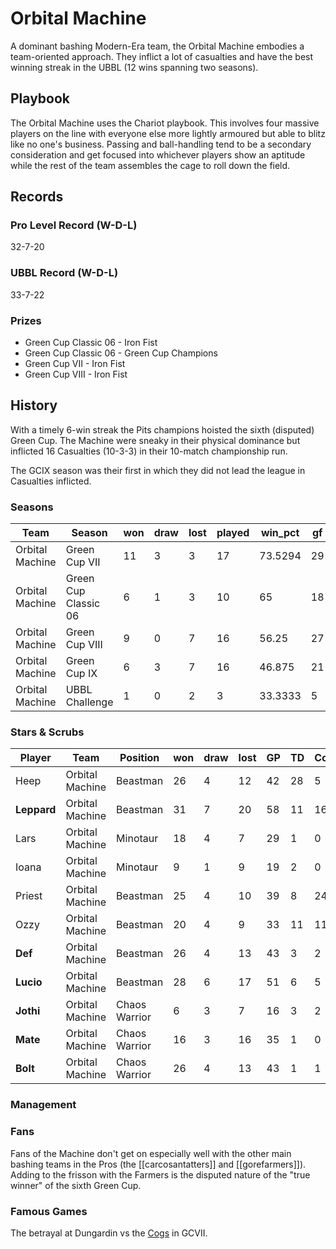 # Orbital Machine

A dominant bashing Modern-Era team, the Orbital Machine embodies a team-oriented approach. They inflict a lot of casualties and have the best winning streak in the UBBL (12 wins spanning two seasons).

## Playbook

The Orbital Machine uses the Chariot playbook. This involves four massive players on the line with everyone else more lightly armoured but able to blitz like no one's business. Passing and ball-handling tend to be a secondary consideration and get focused into whichever players show an aptitude while the rest of the team assembles the cage to roll down the field.

## Records

### Pro Level Record (W-D-L)

32-7-20

### UBBL Record (W-D-L)

33-7-22

### Prizes

* Green Cup Classic 06 - Iron Fist
* Green Cup Classic 06 - Green Cup Champions
* Green Cup VII - Iron Fist
* Green Cup VIII - Iron Fist 

## History

With a timely 6-win streak the Pits champions hoisted the sixth (disputed) Green Cup. The Machine were sneaky in their physical dominance but inflicted 16 Casualties (10-3-3) in their 10-match championship run.

The GCIX season was their first in which they did not lead the league in Casualties inflicted.

### Seasons

| Team            | Season               | won  | draw | lost | played | win_pct | gf   | ga   | cas  | tcdiff | ff   |
|-----------------|----------------------|------|------|------|--------|---------|------|------|------|--------|------|
| Orbital Machine | Green Cup VII        |   11 |    3 |    3 |     17 | 73.5294 |   29 |   17 |   42 |     33 |   -1 |
| Orbital Machine | Green Cup Classic 06 |    6 |    1 |    3 |     10 |      65 |   18 |   15 |   16 |      8 |    5 |
| Orbital Machine | Green Cup VIII       |    9 |    0 |    7 |     16 |   56.25 |   27 |   27 |   49 |     27 |    1 |
| Orbital Machine | Green Cup IX         |    6 |    3 |    7 |     16 |  46.875 |   21 |   26 |   31 |     20 |   -1 |
| Orbital Machine | UBBL Challenge       |    1 |    0 |    2 |      3 | 33.3333 |    5 |    6 |    4 |     -1 |   -1 |

### Stars & Scrubs

| Player   | Team            | Position      | won  | draw | lost | GP   | TD   | Comp | Ints | BH   | SI   | Ki   | MVP  | SPP  |
|----------|-----------------|---------------|------|------|------|------|------|------|------|------|------|------|------|------|
| Heep    | Orbital Machine | Beastman      |   26 |    4 |   12 |   42 |   28 |    5 |    4 |    6 |    1 |    0 |    2 |  121 |
| **Leppard** | Orbital Machine | Beastman      |   31 |    7 |   20 |   58 |   11 |   16 |    2 |    3 |    2 |    2 |    6 |   97 |
| Lars    | Orbital Machine | Minotaur      |   18 |    4 |    7 |   29 |    1 |    0 |    2 |   11 |    6 |    1 |    6 |   73 |
| Ioana   | Orbital Machine | Minotaur      |    9 |    1 |    9 |   19 |    2 |    0 |    2 |    8 |    2 |    2 |    5 |   59 |
| Priest  | Orbital Machine | Beastman      |   25 |    4 |   10 |   39 |    8 |   24 |    1 |    0 |    0 |    0 |    1 |   55 |
| Ozzy    | Orbital Machine | Beastman      |   20 |    4 |    9 |   33 |   11 |   11 |    1 |    3 |    1 |    0 |    0 |   54 |
| **Def**     | Orbital Machine | Beastman      |   26 |    4 |   13 |   43 |    3 |    2 |    2 |    5 |    3 |    1 |    4 |   53 |
| **Lucio**   | Orbital Machine | Beastman      |   28 |    6 |   17 |   51 |    6 |    5 |    0 |    2 |    1 |    1 |    4 |   51 |
| **Jothi**    | Orbital Machine | Chaos Warrior |    6 |    3 |    7 |   16 |    3 |    2 |    2 |    3 |    1 |    0 |    4 |   43 |
| **Mate**     | Orbital Machine | Chaos Warrior |   16 |    3 |   16 |   35 |    1 |    0 |    0 |    5 |    1 |    1 |    5 |   42 |
| **Bolt**     | Orbital Machine | Chaos Warrior |   26 |    4 |   13 |   43 |    1 |    1 |    0 |    6 |    1 |    4 |    3 |   41 |

### Management

### Fans

Fans of the Machine don't get on especially well with the other main bashing teams in the Pros (the [[carcosantatters]] and [[gorefarmers]]). Adding to the frisson with the Farmers is the disputed nature of the "true winner" of the sixth Green Cup.

### Famous Games

The betrayal at Dungardin vs the [Cogs](irregularcogs) in GCVII.
